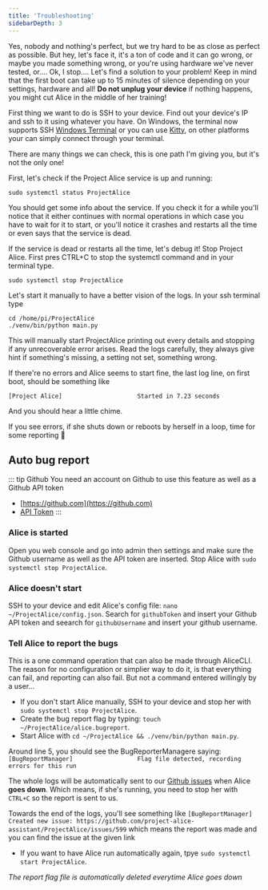 ```yaml
---
title: 'Troubleshooting'
sidebarDepth: 3
---
```


Yes, nobody and nothing's perfect, but we try hard to be as close as perfect as possible. But hey, let's face it, it's a ton of code and it can go wrong, or maybe you made something wrong, or you're using hardware we've never tested, or.... Ok, I stop.... Let's find a solution to your problem! Keep in mind that the first boot can take up to 15 minutes of silence depending on your settings, hardware and all! **Do not unplug your device** if nothing happens, you might cut Alice in the middle of her training!

First thing we want to do is SSH to your device. Find out your device's IP and ssh to it using whatever you have. On Windows, the terminal now supports SSH [Windows Terminal](https://www.microsoft.com/en-us/p/windows-terminal/9n0dx20hk701) or you can use [Kitty](https://www.9bis.net/kitty/#!pages/download.md), on other platforms your can simply connect through your terminal.

There are many things we can check, this is one path I'm giving you, but it's not the only one!

First, let's check if the Project Alice service is up and running:

`sudo systemctl status ProjectAlice`

You should get some info about the service. If you check it for a while you'll notice that it either continues with normal operations in which case you have to wait for it to start, or you'll notice it crashes and restarts all the time or even says that the service is dead.

If the service is dead or restarts all the time, let's debug it! Stop Project Alice. First pres CTRL+C to stop the systemctl command and in your terminal type.

`sudo systemctl stop ProjectAlice`

Let's start it manually to have a better vision of the logs. In your ssh terminal type

```shell script
cd /home/pi/ProjectAlice
./venv/bin/python main.py
```

This will manually start ProjectAlice printing out every details and stopping if any unrecoverable error arises. Read the logs carefully, they always give hint if something's missing, a setting not set, something wrong.

If there're no errors and Alice seems to start fine, the last log line, on first boot, should be something like

`[Project Alice]                     Started in 7.23 seconds`

And you should hear a little chime.

If you see errors, if she shuts down or reboots by herself in a loop, time for some reporting 🦖

## Auto bug report

::: tip Github
You need an account on Github to use this feature as well as a Github API token
- [https://github.com](https://github.com)
- [API Token](https://docs.github.com/en/authentication/keeping-your-account-and-data-secure/creating-a-personal-access-token)
:::

### Alice is started
Open you web console and go into admin then settings and make sure the Github username as well as the API token are inserted. Stop Alice with `sudo systemctl stop ProjectAlice`.

### Alice doesn't start
SSH to your device and edit Alice's config file: `nano ~/ProjectAlice/config.json`. Search for `githubToken` and insert your Github API token and seearch for `githubUsername` and insert your github username.

### Tell Alice to report the bugs
This is a one command operation that can also be made through AliceCLI. The reason for no configuration or simplier way to do it, is that everything can fail, and reporting can also fail. But not a command entered willingly by a user...

- If you don't start Alice manually, SSH to your device and stop her with `sudo systemctl stop ProjectAlice`.
- Create the bug report flag by typing: `touch ~/ProjectAlice/alice.bugreport`.
- Start Alice with `cd ~/ProjectAlice && ./venv/bin/python main.py`.

Around line 5, you should see the BugReporterManagere saying: `[BugReportManager]                  Flag file detected, recording errors for this run`

The whole logs will be automatically sent to our [Github issues](https://github.com/project-alice-assistant/ProjectAlice/issues) when Alice **goes down**. Which means, if she's running, you need to stop her with `CTRL+C` so the report is sent to us.

Towards the end of the logs, you'll see something like `[BugReportManager]                  Created new issue: https://github.com/project-alice-assistant/ProjectAlice/issues/599` which means the report was made and you can find the issue at the given link

- If you want to have Alice run automatically again, tpye `sudo systemctl start ProjectAlice`.

*The report flag file is automatically deleted everytime Alice goes down*

